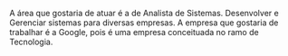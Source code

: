A área que gostaria de atuar é a de Analista de Sistemas. Desenvolver e Gerenciar sistemas para diversas empresas.
A empresa que gostaria de trabalhar é a Google, pois é uma empresa conceituada no ramo de Tecnologia.
